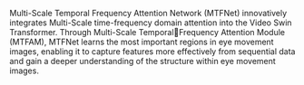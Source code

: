 Multi-Scale Temporal Frequency Attention Network (MTFNet) innovatively integrates Multi-Scale time-frequency domain attention into the Video Swin Transformer. Through Multi-Scale TemporalFrequency Attention Module (MTFAM), MTFNet learns the most important regions in eye movement images, enabling it to capture features more effectively from sequential data and gain a deeper understanding of the structure within eye movement images.
